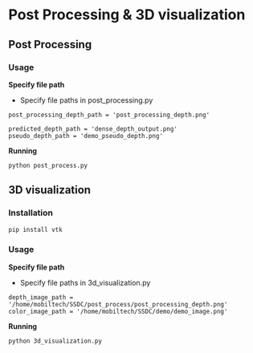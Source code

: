 # Post Processing & 3D visualization

## Post Processing

### Usage
**Specify file path**

- Specify file paths in post_processing.py
```
post_processing_depth_path = 'post_processing_depth.png'

predicted_depth_path = 'dense_depth_output.png'
pseudo_depth_path = 'demo_pseudo_depth.png'

```

**Running**
```
python post_process.py
```

## 3D visualization
### Installation
```
pip install vtk
```
### Usage
**Specify file path**

- Specify file paths in 3d_visualization.py
```
depth_image_path = '/home/mobiltech/SSDC/post_process/post_processing_depth.png'
color_image_path = '/home/mobiltech/SSDC/demo/demo_image.png'

```

**Running**
```
python 3d_visualization.py
```
